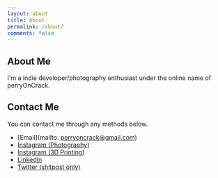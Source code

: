 ```yaml
---
layout: about
title: About
permalink: /about/
comments: false
---
```


## About Me

I'm a indie developer/photography enthusiast under the online name of perryOnCrack.

## Contact Me

You can contact me through any methods below.

- [Email](mailto: perryoncrack@gmail.com)
- [Instagram (Photography)](https://www.instagram.com/perryoncrack/)
- [Instagram (3D Printing)](https://www.instagram.com/methlabjerry/)
- [LinkedIn](https://www.linkedin.com/in/%E6%9F%8F%E7%91%9C-%E7%9B%A7-8a9726217/)
- [Twitter (shitpost only)](https://twitter.com/perryOnCrack)
